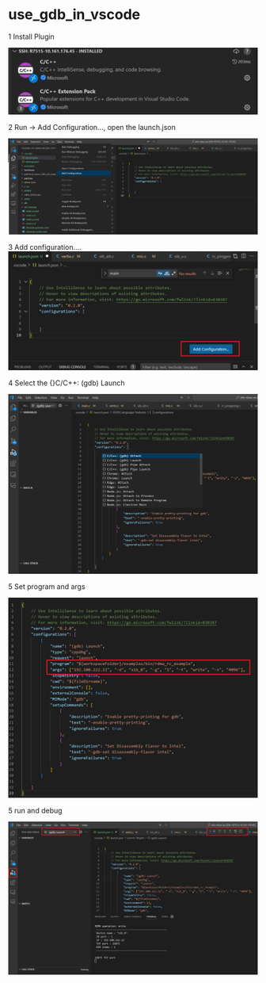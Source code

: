# use_gdb_in_vscode
1 Install Plugin

![alt text](image-1.png)

2 Run -> Add Configuration..., open the launch.json

![alt text](image-3.png)

3 Add configuration....
![alt text](image-4.png)

4 Select the {}C/C++: (gdb) Launch

![alt text](image.png)

5 Set program and args

![alt text](image-5.png)

5 run and debug

![alt text](image-7.png)
